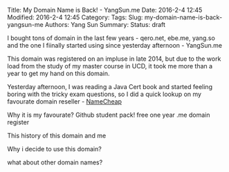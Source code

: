 Title: My Domain Name is Back! - YangSun.me
Date: 2016-2-4 12:45
Modified: 2016-2-4 12:45
Category: 
Tags:
Slug: my-domain-name-is-back-yangsun-me
Authors: Yang Sun
Summary:
Status: draft

I bought tons of domain in the last few years - qero.net, ebe.me, yang.so and the one I fiinally started using since yesterday afternoon - YangSun.me

This domain was registered on an impluse in late 2014, but due to the work load from the study of my master course in UCD, it took me more than a year to get my hand on this domain.

Yesterday afternoon, I was reading a Java Cert book and started feeling boring with the tricky exam questions, so I did a quick lookup on my favourate domain reseller - [NameCheap](#)

Why it is my favourate?
Github student pack!
free one year .me domain register

This history of this domain and me

Why i decide to use this domain?


what about other domain names?

